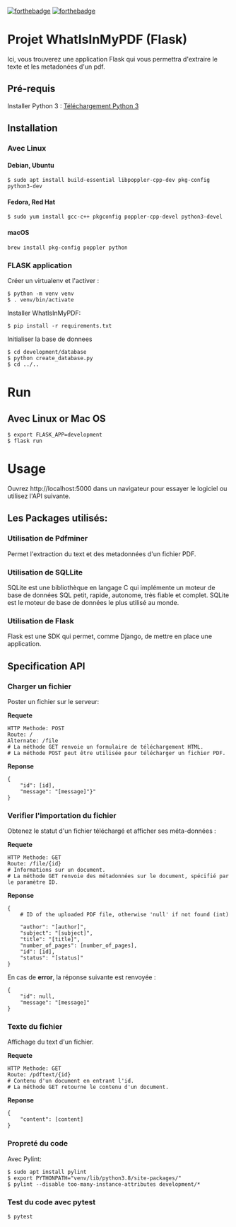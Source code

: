 [![forthebadge](https://forthebadge.com/images/badges/made-with-python.svg)](https://forthebadge.com) [![forthebadge](https://forthebadge.com/images/badges/built-with-love.svg)](https://forthebadge.com)

# Projet WhatIsInMyPDF (Flask)

Ici, vous trouverez une application Flask qui vous permettra d'extraire le texte et les metadonées d'un pdf.

## Pré-requis

Installer Python 3 : [Téléchargement Python 3](https://www.python.org/downloads/)

## Installation

### Avec Linux

#### Debian, Ubuntu

    $ sudo apt install build-essential libpoppler-cpp-dev pkg-config python3-dev

#### Fedora, Red Hat

    $ sudo yum install gcc-c++ pkgconfig poppler-cpp-devel python3-devel

#### macOS

    brew install pkg-config poppler python


### FLASK application

Créer un virtualenv et l'activer :

    $ python -m venv venv
    $ . venv/bin/activate

Installer WhatIsInMyPDF:

    $ pip install -r requirements.txt

Initialiser la base de donnees
    
    $ cd development/database
    $ python create_database.py
    $ cd ../..

# Run

## Avec Linux or Mac OS

    $ export FLASK_APP=development
    $ flask run

# Usage

Ouvrez http://localhost:5000 dans un navigateur pour essayer le logiciel ou utilisez l'API suivante.

## Les Packages utilisés:

### Utilisation de Pdfminer

Permet l'extraction du text et des metadonnées d'un fichier PDF.

### Utilisation de SQLLite

SQLite est une bibliothèque en langage C qui implémente un moteur de base de données SQL petit, rapide, autonome, très fiable et complet. SQLite est le moteur de base de données le plus utilisé au monde.

### Utilisation de Flask

Flask est une SDK qui permet, comme Django, de mettre en place une application.

## Specification API 

### Charger un fichier

Poster un fichier sur le serveur: 

**Requete**

    HTTP Methode: POST
    Route: /
    Alternate: /file
    # La méthode GET renvoie un formulaire de téléchargement HTML.
    # La méthode POST peut être utilisée pour télécharger un fichier PDF.

**Reponse**

    {
        "id": [id],
        "message": "[message]"}"
    }



### Verifier l'importation du fichier

Obtenez le statut d'un fichier téléchargé et afficher ses méta-données :

**Requete**

    HTTP Methode: GET
    Route: /file/{id}
    # Informations sur un document.
    # La méthode GET renvoie des métadonnées sur le document, spécifié par le paramètre ID.

**Reponse**

    {
        # ID of the uploaded PDF file, otherwise 'null' if not found (int)

        "author": "[author]",
        "subject": "[subject]", 
        "title": "[title]", 
        "number_of_pages": [number_of_pages], 
        "id": [id], 
        "status": "[status]"
    }

En cas de **error**, la réponse suivante est renvoyée :

    {
        "id": null,
        "message": "[message]"
    }

### Texte du fichier

Affichage du text d'un fichier.

**Requete**

    HTTP Methode: GET
    Route: /pdftext/{id}
    # Contenu d'un document en entrant l'id.
    # La méthode GET retourne le contenu d'un document.

**Reponse**

    {
        "content": [content]
    }

### Propreté du code

Avec Pylint:

    $ sudo apt install pylint
    $ export PYTHONPATH="venv/lib/python3.8/site-packages/"
    $ pylint --disable too-many-instance-attributes development/*

### Test du code avec pytest

    $ pytest
